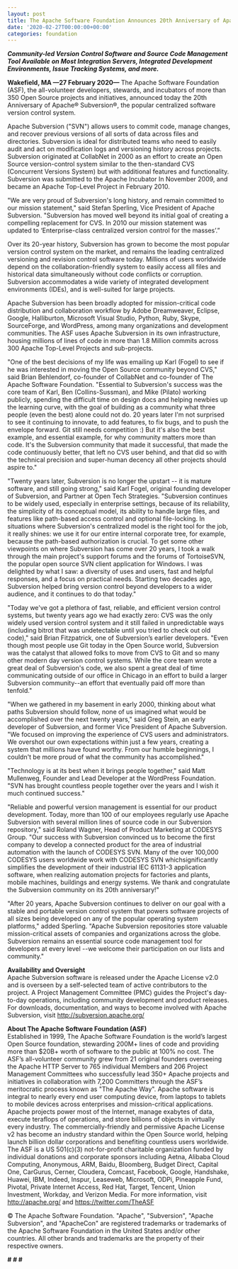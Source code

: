 ```yaml
---
layout: post
title: The Apache Software Foundation Announces 20th Anniversary of Apache® Subversion®
date: '2020-02-27T00:00:00+00:00'
categories: foundation
---
```

<p><span style="font-size: 14px;"><b><i>Community-led Version Control Software and Source Code Management Tool Available on Most Integration Servers, Integrated Development Environments, Issue Tracking Systems, and more.&nbsp;</i></b></span></p><p><span style="font-size: 14px;"><b style="">Wakefield, MA —27 February 2020—</b> The Apache Software Foundation (ASF), the all-volunteer developers, stewards, and incubators of more than 350 Open Source projects and initiatives, announced today the 20th Anniversary of Apache® Subversion®, the popular centralized software version control system.</span></p><p><span style="font-size: 14px;">Apache Subversion ("SVN") allows users to commit code, manage changes, and recover previous versions of all sorts of data across files and directories. Subversion is ideal for distributed teams who need to easily audit and act on modification logs and versioning history across projects. Subversion originated at CollabNet in 2000 as an effort to create an Open Source version-control system similar to the then-standard CVS (Concurrent Versions System) but with additional features and functionality. Subversion was submitted to the Apache Incubator In November 2009, and became an Apache Top-Level Project in February 2010.</span></p><p><span style="font-size: 14px;">"We are very proud of Subversion's long history, and remain committed to our mission statement," said Stefan Sperling, Vice President of Apache Subversion. "Subversion has moved well beyond its initial goal of creating a compelling replacement for CVS. In 2010 our mission statement was updated to ‘Enterprise-class centralized version control for the masses’.”</span></p><p><span style="font-size: 14px;">Over its 20-year history, Subversion has grown to become the most popular version control system on the market, and remains the leading centralized versioning and revision control software today. Millions of users worldwide depend on the collaboration-friendly system to easily access all files and historical data simultaneously without code conflicts or corruption. Subversion accommodates a wide variety of integrated development environments (IDEs), and is well-suited for large projects.&nbsp;</span></p><p><span style="font-size: 14px;">Apache Subversion has been broadly adopted for mission-critical code distribution and collaboration workflow by Adobe Dreamweaver, Eclipse, Google, Halliburton, Microsoft Visual Studio, Python, Ruby, Skype, SourceForge, and WordPress, among many organizations and development communities. The ASF uses Apache Subversion in its own infrastructure, housing millions of lines of code in more than 1.8 Million commits across 300 Apache Top-Level Projects and sub-projects.</span></p><p><span style="font-size: 14px;">"One of the best decisions of my life was emailing up Karl (Fogel) to see if he was interested in moving the Open Source community beyond CVS," said Brian Behlendorf, co-founder of CollabNet and co-founder of The Apache Software Foundation. "Essential to Subversion's success was the core team of Karl, Ben (Collins-Sussman), and Mike (Pilato) working publicly, spending the difficult time on design docs and helping newbies up the learning curve, with the goal of building as a community what three people (even the best) alone could not do. 20 years later I'm not surprised to see it continuing to innovate, to add features, to fix bugs, and to push the envelope forward. Git still needs competition :) But it's also the best example, and essential example, for why community matters more than code. It's the Subversion community that made it successful, that made the code continuously better, that left no CVS user behind, and that did so with the technical precision and super-human decency all other projects should aspire to."</span></p><p><span style="font-size: 14px;">"Twenty years later, Subversion is no longer the upstart -- it is mature software, and still going strong," said Karl Fogel, original founding developer of Subversion, and Partner at Open Tech Strategies. "Subversion continues to be widely used, especially in enterprise settings, because of its reliability, the simplicity of its conceptual model, its ability to handle large files, and features like path-based access control and optional file-locking. In situations where Subversion's centralized model is the right tool for the job, it really shines: we use it for our entire internal corporate tree, for example, because the path-based authorization is crucial. To get some other viewpoints on where Subversion has come over 20 years, I took a walk through the main project's support forums and the forums of TortoiseSVN, the popular open source SVN client application for Windows. I was delighted by what I saw: a diversity of uses and users, fast and helpful responses, and a focus on practical needs. Starting two decades ago, Subversion helped bring version control beyond developers to a wider audience, and it continues to do that today."</span></p><p><span style="font-size: 14px;">"Today we've got a plethora of fast, reliable, and efficient version control systems, but twenty years ago we had exactly zero: CVS was the only widely used version control system and it still failed in unpredictable ways (including bitrot that was undetectable until you tried to check out old code)," said Brian Fitzpatrick, one of Subversion’s earlier developers. "Even though most people use Git today in the Open Source world, Subversion was the catalyst that allowed folks to move from CVS to Git and so many other modern day version control systems. While the core team wrote a great deal of Subversion's code, we also spent a great deal of time communicating outside of our office in Chicago in an effort to build a larger Subversion community--an effort that eventually paid off more than tenfold."</span></p><p><span style="font-size: 14px;">"When we gathered in my basement in early 2000, thinking about what paths Subversion should follow, none of us imagined what would be accomplished over the next twenty years," said Greg Stein, an early developer of Subversion, and former Vice President of Apache Subversion. "We focused on improving the experience of CVS users and administrators. We overshot our own expectations within just a few years, creating a system that millions have found worthy. From our humble beginnings, I couldn't be more proud of what the community has accomplished."</span></p><p><span style="font-size: 14px;">"Technology is at its best when it brings people together," said Matt Mullenweg, Founder and Lead Developer at the WordPress Foundation. "SVN has brought countless people together over the years and I wish it much continued success."</span></p><p><span style="font-size: 14px;">"Reliable and powerful version management is essential for our product development. Today, more than 100 of our employees regularly use Apache Subversion with several million lines of source code in our Subversion repository," said Roland Wagner, Head of Product Marketing at CODESYS Group. "Our success with Subversion convinced us to become the first company to develop a connected product for the area of industrial automation with the launch of CODESYS SVN. Many of the over 100,000 CODESYS users worldwide work with CODESYS SVN whichsignificantly simplifies the development of their industrial IEC 61131-3 application software, when realizing automation projects for factories and plants, mobile machines, buildings and energy systems. We thank and congratulate the Subversion community on its 20th anniversary!"</span></p><p><span style="font-size: 14px;">"After 20 years, Apache Subversion continues to deliver on our goal with a stable and portable version control system that powers software projects of all sizes being developed on any of the popular operating system platforms," added Sperling. "Apache Subversion repositories store valuable mission-critical assets of companies and organizations across the globe. Subversion remains an essential source code management tool for developers at every level --we welcome their participation on our lists and community."</span></p><p><span style="font-size: 14px;"><b>Availability and Oversight<br></b></span>Apache Subversion software is released under the Apache License v2.0 and is overseen by a self-selected team of active contributors to the project. A Project Management Committee (PMC) guides the Project's day-to-day operations, including community development and product releases. For downloads, documentation, and ways to become involved with Apache Subversion, visit <a href="http://subversion.apache.org/" target="_blank">http://subversion.apache.org/</a></p><p><span style="font-size: 14px;"><b>About The Apache Software Foundation (ASF)<br></b></span>Established in 1999, The Apache Software Foundation is the world’s largest Open Source foundation, stewarding 200M+ lines of code and providing more than $20B+ worth of software to the public at 100% no cost. The ASF’s all-volunteer community grew from 21 original founders overseeing the Apache HTTP Server to 765 individual Members and 206 Project Management Committees who successfully lead 350+ Apache projects and initiatives in collaboration with 7,200 Committers through the ASF’s meritocratic process known as "The Apache Way". Apache software is integral to nearly every end user computing device, from laptops to tablets to mobile devices across enterprises and mission-critical applications. Apache projects power most of the Internet, manage exabytes of data, execute teraflops of operations, and store billions of objects in virtually every industry. The commercially-friendly and permissive Apache License v2 has become an industry standard within the Open Source world, helping launch billion dollar corporations and benefiting countless users worldwide. The ASF is a US 501(c)(3) not-for-profit charitable organization funded by individual donations and corporate sponsors including Aetna, Alibaba Cloud Computing, Anonymous, ARM, Baidu, Bloomberg, Budget Direct, Capital One, CarGurus, Cerner, Cloudera, Comcast, Facebook, Google, Handshake, Huawei, IBM, Indeed, Inspur, Leaseweb, Microsoft, ODPi, Pineapple Fund, Pivotal, Private Internet Access, Red Hat, Target, Tencent, Union Investment, Workday, and Verizon Media. For more information, visit <a href="http://apache.org/" target="_blank">http://apache.org/</a> and <a href="https://twitter.com/TheASF" target="_blank">https://twitter.com/TheASF</a></p><p><span style="font-size: 14px;">© The Apache Software Foundation. "Apache", "Subversion", "Apache Subversion", and "ApacheCon" are registered trademarks or trademarks of the Apache Software Foundation in the United States and/or other countries. All other brands and trademarks are the property of their respective owners.</span></p><p><span style="font-size: 14px;"><b># # #</b></span></p><div>
  </div>
